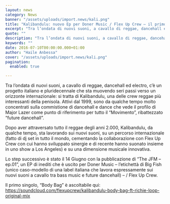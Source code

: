 ```yaml
---
layout: news
category: News
banner: "/assets/uploads/import.news/kali.png"
title: "Kalibandulu: nuovo Ep per Doner Music / Flex Up Crew – il primo singolo Body Bag"
excerpt: "Tra l’ondata di nuovi suoni, a cavallo di reggae, dancehall ed electro, c’è un progetto italiano e pluridecennale che sta muovendo seri passi verso un orizzonte internazionale: si tratta di Kalibandulu, una delle crew reggae più interessanti della penisola. Attivi dal 1999, sono da qualche tempo molto concentrati sulla commistione di dancehall e dance che [&hellip"
quote: ""
description: "Tra l’ondata di nuovi suoni, a cavallo di reggae, dancehall ed electro, c’è un progetto italiano e pluridecennale che sta muovendo seri passi verso un orizzonte internazionale: si tratta di Kalibandulu, una delle crew reggae più interessanti della penisola. Attivi dal 1999, sono da qualche tempo molto concentrati sulla commistione di dancehall e dance che [&hellip"
keywords: ""
date: 2016-07-10T00:00:00.000+01:00
author: "Haile Anbessa"
cover: "/assets/uploads/import.news/kali.png"
pagination:
  enabled: true

---
```


  
Tra l’ondata di nuovi suoni, a cavallo di reggae, dancehall ed electro, c’è un progetto italiano e pluridecennale che sta muovendo seri passi verso un orizzonte internazionale: si tratta di Kalibandulu, una delle crew reggae più interessanti della penisola. Attivi dal 1999, sono da qualche tempo molto concentrati sulla commistione di dancehall e dance che vede il profilo di Major Lazer come punto di riferimento per tutto il “Movimento”, ribattezzato “future dancehall”.

Dopo aver attraversato tutto il reggae degli anni 2.000, Kalibandulu, da qualche tempo, sta lavorando sui nuovi suoni, su un percorso internazionale (fatto di dj set in tutto il mondo, cementando la collaborazione con Flex Up Crew con cui hanno sviluppato sinergie e di recente hanno suonato insieme in uno show a Los Angeles) e su una dimensione musicale innovativa.

Lo step successivo è stato il 14 Giugno con la pubblicazione di “The JFM – ep.01”, un EP di inediti che è uscito per Doner Music – l’etichettà di Big Fish (unico caso-modello di una label italiana che lavora espressamente sui nuovi suoni a cavallo tra bass music e future dancehall) – / Flex Up Crew.

Il primo singolo, “Body Bag” è ascoltabile qui: https://soundcloud.com/flexupcrew/kalibandulu-body-bag-ft-richie-loop-original-mix
